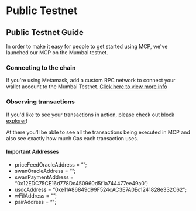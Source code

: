 # Public Testnet

## Public Testnet Guide <a href="#__docusaurus" id="__docusaurus"></a>

In order to make it easy for people to get started using MCP, we've launched our MCP on the Mumbai testnet.

### Connecting to the chain <a href="#connecting-to-the-chain" id="connecting-to-the-chain"></a>

If you're using Metamask, add a custom RPC network to connect your wallet account to the Mumbai Testnet. [Click here to view more info](setup-metamask.md)

### Observing transactions <a href="#observing-transactions" id="observing-transactions"></a>

If you'd like to see your transactions in action, please check out [block explorer](https://mumbai.polygonscan.com)!

At there you'll be able to see all the transactions being executed in MCP and also see exactly how much Gas each transaction uses.





#### Important Addresses <a href="#important-addresses" id="important-addresses"></a>

* priceFeedOracleAddress = “”;&#x20;
* swanOracleAddress = “”;&#x20;
* swanPaymentAddress = “0x12EDC75CE16d778Dc450960d5f1a744477ee49a0”;&#x20;
* usdcAddress = “0xe11A86849d99F524cAC3E7A0Ec1241828e332C62";&#x20;
* wFilAddress = “”;&#x20;
* pairAddress = “";
